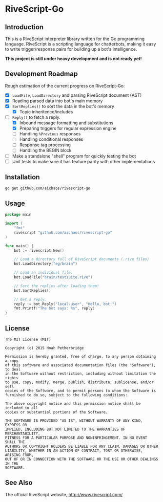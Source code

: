 # RiveScript-Go

## Introduction

This is a RiveScript interpreter library written for the Go programming
language. RiveScript is a scripting language for chatterbots, making it easy
to write trigger/response pairs for building up a bot's intelligence.

**This project is still under heavy development and is not ready yet!**

## Development Roadmap

Rough estimation of the current progress on RiveScript-Go:

- [x] `LoadFile`, `LoadDirectory` and parsing RiveScript document (AST)
- [x] Reading parsed data into bot's main memory
- [x] `SortReplies()` to sort the data in the bot's memory
  - [x] Topic inheritence/includes
- [ ] `Reply()` to fetch a reply.
  - [x] Inbound message formatting and substitutions
  - [x] Preparing triggers for regular expression engine
  - [ ] Handling `%Previous` responses
  - [ ] Handling conditional responses
  - [ ] Response tag processing
  - [ ] Handling the BEGIN block
- [ ] Make a standalone "shell" program for quickly testing the bot
- [ ] Unit tests to make sure it has feature parity with other implementations

## Installation

`go get github.com/aichaos/rivescript-go`

## Usage

```go
package main

import (
    "fmt"
    rivescript "github.com/aichaos/rivescript-go"
)

func main() {
    bot := rivescript.New()

    // Load a directory full of RiveScript documents (.rive files)
    bot.LoadDirectory("eg/brain")

    // Load an individual file.
    bot.LoadFile("brain/testsuite.rive")

    // Sort the replies after loading them!
    bot.SortReplies()

    // Get a reply.
    reply := bot.Reply("local-user", "Hello, bot!")
    fmt.Printf("The bot says: %s", reply)
}
```

## License

```
The MIT License (MIT)

Copyright (c) 2015 Noah Petherbridge

Permission is hereby granted, free of charge, to any person obtaining a copy
of this software and associated documentation files (the "Software"), to deal
in the Software without restriction, including without limitation the rights
to use, copy, modify, merge, publish, distribute, sublicense, and/or sell
copies of the Software, and to permit persons to whom the Software is
furnished to do so, subject to the following conditions:

The above copyright notice and this permission notice shall be included in all
copies or substantial portions of the Software.

THE SOFTWARE IS PROVIDED "AS IS", WITHOUT WARRANTY OF ANY KIND, EXPRESS OR
IMPLIED, INCLUDING BUT NOT LIMITED TO THE WARRANTIES OF MERCHANTABILITY,
FITNESS FOR A PARTICULAR PURPOSE AND NONINFRINGEMENT. IN NO EVENT SHALL THE
AUTHORS OR COPYRIGHT HOLDERS BE LIABLE FOR ANY CLAIM, DAMAGES OR OTHER
LIABILITY, WHETHER IN AN ACTION OF CONTRACT, TORT OR OTHERWISE, ARISING FROM,
OUT OF OR IN CONNECTION WITH THE SOFTWARE OR THE USE OR OTHER DEALINGS IN THE
SOFTWARE.
```

## See Also

The official RiveScript website, http://www.rivescript.com/
